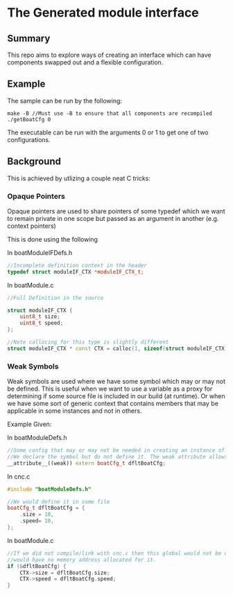 # The Generated module interface

## Summary

This repo aims to explore ways of creating an interface which can have components swapped out and a flexible configuration.

## Example

The sample can be run by the following:

 ``` shell
 make -B //Must use -B to ensure that all components are recompiled
 ./getBoatCfg 0
 ```

The executable can be run with the arguments 0 or 1 to get one of two configurations.

## Background

This is achieved by utlizing a couple neat C tricks:

### Opaque Pointers
Opaque pointers are used to share pointers of some typedef which we want to remain private in one scope but passed as an argument in another (e.g. context pointers)

This is done using the following

In boatModuleIFDefs.h
``` c++
//Incomplete definition context in the header
typedef struct moduleIF_CTX *moduleIF_CTX_t;

```

In boatModule.c
``` c++
//Full Definition in the source

struct moduleIF_CTX {
    uint8_t size;
    uint8_t speed;
};

//Note callocing for this type is slightly different
struct moduleIF_CTX * const CTX = calloc(1, sizeof(struct moduleIF_CTX));

```

### Weak Symbols
Weak symbols are used where we have some symbol which may or may not be defined. This is useful when we want to use a variable as a proxy for determining if some source file is included in our build (at runtime). Or when we have some sort of generic context that contains members that may be applicable in some instances and not in others.

Example Given:

In boatModuleDefs.h
``` c++
//Some config that may or may not be needed in creating an instance of a generic interface
//We declare the symbol but do not define it. The weak attribute allows this to compile regardless of if its defined
__attribute__((weak)) extern boatCfg_t dfltBoatCfg;
```

In cnc.c
``` c++
#include "boatModuleDefs.h"

//We would define it in some file 
boatCfg_t dfltBoatCfg = {
    .size = 10,
    .speed= 10,
};

```

In boatModule.c
``` c++
//If we did not compile/link with cnc.c then this global would not be defined and
//would have no memory address allocated for it.
if (&dfltBoatCfg) {
    CTX->size = dfltBoatCfg.size;
    CTX->speed = dfltBoatCfg.speed;
}
```

